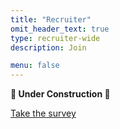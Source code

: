 ```yaml
---
title: "Recruiter"
omit_header_text: true
type: recruiter-wide
description: Join

menu: false
---
```


**🚧 Under Construction 🚧** 

[Take the survey](https://services342876.typeform.com/to/H8DLJt)

